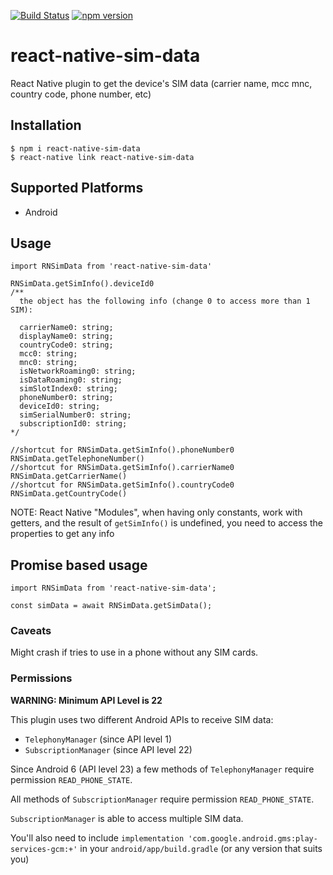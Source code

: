 [![Build Status](https://travis-ci.org/pocesar/react-native-sim-data.svg?branch=master)](https://travis-ci.org/pocesar/react-native-sim-data) [![npm version](https://badge.fury.io/js/react-native-sim-data.svg)](https://badge.fury.io/js/react-native-sim-data)

# react-native-sim-data

React Native plugin to get the device's SIM data (carrier name, mcc mnc, country code, phone number, etc)

## Installation

```
$ npm i react-native-sim-data
$ react-native link react-native-sim-data
```

## Supported Platforms

- Android

## Usage

```es6
import RNSimData from 'react-native-sim-data'

RNSimData.getSimInfo().deviceId0
/**
  the object has the following info (change 0 to access more than 1 SIM):

  carrierName0: string;
  displayName0: string;
  countryCode0: string;
  mcc0: string;
  mnc0: string;
  isNetworkRoaming0: string;
  isDataRoaming0: string;
  simSlotIndex0: string;
  phoneNumber0: string;
  deviceId0: string;
  simSerialNumber0: string;
  subscriptionId0: string;
*/

//shortcut for RNSimData.getSimInfo().phoneNumber0
RNSimData.getTelephoneNumber()
//shortcut for RNSimData.getSimInfo().carrierName0
RNSimData.getCarrierName()
//shortcut for RNSimData.getSimInfo().countryCode0
RNSimData.getCountryCode()
```

NOTE: React Native "Modules", when having only constants, work with getters, and the result of `getSimInfo()` is
undefined, you need to access the properties to get any info

## Promise based usage
```es6
import RNSimData from 'react-native-sim-data';

const simData = await RNSimData.getSimData();
```

### Caveats

Might crash if tries to use in a phone without any SIM cards.

### Permissions

**WARNING: Minimum API Level is 22**

This plugin uses two different Android APIs to receive SIM data:
- `TelephonyManager` (since API level 1)
- `SubscriptionManager` (since API level 22)

Since Android 6 (API level 23) a few methods of `TelephonyManager` require permission `READ_PHONE_STATE`.

All methods of `SubscriptionManager` require permission `READ_PHONE_STATE`.

`SubscriptionManager` is able to access multiple SIM data.

You'll also need to include `implementation 'com.google.android.gms:play-services-gcm:+'` in your `android/app/build.gradle` (or any version that suits you)


